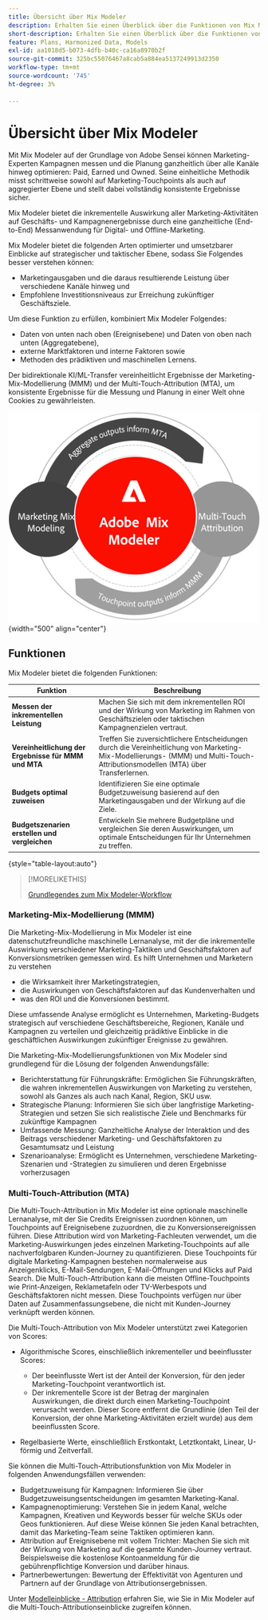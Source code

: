 ```yaml
---
title: Übersicht über Mix Modeler
description: Erhalten Sie einen Überblick über die Funktionen von Mix Modeler.
short-description: Erhalten Sie einen Überblick über die Funktionen von Mix Modeler.
feature: Plans, Harmonized Data, Models
exl-id: aa1018d5-b073-4dfb-b40c-ca16a8970b2f
source-git-commit: 325bc55076467a8cab5a884ea5137249913d2350
workflow-type: tm+mt
source-wordcount: '745'
ht-degree: 3%

---
```


# Übersicht über Mix Modeler

Mit Mix Modeler auf der Grundlage von Adobe Sensei können Marketing-Experten Kampagnen messen und die Planung ganzheitlich über alle Kanäle hinweg optimieren: Paid, Earned und Owned. Seine einheitliche Methodik misst schrittweise sowohl auf Marketing-Touchpoints als auch auf aggregierter Ebene und stellt dabei vollständig konsistente Ergebnisse sicher.

Mix Modeler bietet die inkrementelle Auswirkung aller Marketing-Aktivitäten auf Geschäfts- und Kampagnenergebnisse durch eine ganzheitliche (End-to-End) Messanwendung für Digital- und Offline-Marketing.

Mix Modeler bietet die folgenden Arten optimierter und umsetzbarer Einblicke auf strategischer und taktischer Ebene, sodass Sie Folgendes besser verstehen können:

* Marketingausgaben und die daraus resultierende Leistung über verschiedene Kanäle hinweg und
* Empfohlene Investitionsniveaus zur Erreichung zukünftiger Geschäftsziele.


Um diese Funktion zu erfüllen, kombiniert Mix Modeler Folgendes:

* Daten von unten nach oben (Ereignisebene) und Daten von oben nach unten (Aggregatebene),
* externe Marktfaktoren und interne Faktoren sowie
* Methoden des prädiktiven und maschinellen Lernens.

Der bidirektionale KI/ML-Transfer vereinheitlicht Ergebnisse der Marketing-Mix-Modellierung (MMM) und der Multi-Touch-Attribution (MTA), um konsistente Ergebnisse für die Messung und Planung in einer Welt ohne Cookies zu gewährleisten.

![Bidirektionales Transferlernen](/help/assets/birdirectional-transfer-learning.png){width="500" align="center"}


## Funktionen

Mix Modeler bietet die folgenden Funktionen:

| Funktion | Beschreibung |
|---|---|
| **Messen der inkrementellen Leistung** | Machen Sie sich mit dem inkrementellen ROI und der Wirkung von Marketing im Rahmen von Geschäftszielen oder taktischen Kampagnenzielen vertraut. |
| **Vereinheitlichung der Ergebnisse für MMM und MTA** | Treffen Sie zuversichtlichere Entscheidungen durch die Vereinheitlichung von Marketing-Mix-Modellierungs- (MMM) und Multi-Touch-Attributionsmodellen (MTA) über Transferlernen. |
| **Budgets optimal zuweisen** | Identifizieren Sie eine optimale Budgetzuweisung basierend auf den Marketingausgaben und der Wirkung auf die Ziele. |
| **Budgetszenarien erstellen und vergleichen** | Entwickeln Sie mehrere Budgetpläne und vergleichen Sie deren Auswirkungen, um optimale Entscheidungen für Ihr Unternehmen zu treffen. |

{style="table-layout:auto"}

>[!MORELIKETHIS]
>
>[Grundlegendes zum Mix Modeler-Workflow](workflow.md)


### Marketing-Mix-Modellierung (MMM)

Die Marketing-Mix-Modellierung in Mix Modeler ist eine datenschutzfreundliche maschinelle Lernanalyse, mit der die inkrementelle Auswirkung verschiedener Marketing-Taktiken und Geschäftsfaktoren auf Konversionsmetriken gemessen wird. Es hilft Unternehmen und Marketern zu verstehen

* die Wirksamkeit ihrer Marketingstrategien,
* die Auswirkungen von Geschäftsfaktoren auf das Kundenverhalten und
* was den ROI und die Konversionen bestimmt.

Diese umfassende Analyse ermöglicht es Unternehmen, Marketing-Budgets strategisch auf verschiedene Geschäftsbereiche, Regionen, Kanäle und Kampagnen zu verteilen und gleichzeitig prädiktive Einblicke in die geschäftlichen Auswirkungen zukünftiger Ereignisse zu gewähren.

Die Marketing-Mix-Modellierungsfunktionen von Mix Modeler sind grundlegend für die Lösung der folgenden Anwendungsfälle:

* Berichterstattung für Führungskräfte: Ermöglichen Sie Führungskräften, die wahren inkrementellen Auswirkungen von Marketing zu verstehen, sowohl als Ganzes als auch nach Kanal, Region, SKU usw.
* Strategische Planung: Informieren Sie sich über langfristige Marketing-Strategien und setzen Sie sich realistische Ziele und Benchmarks für zukünftige Kampagnen
* Umfassende Messung: Ganzheitliche Analyse der Interaktion und des Beitrags verschiedener Marketing- und Geschäftsfaktoren zu Gesamtumsatz und Leistung
* Szenarioanalyse: Ermöglicht es Unternehmen, verschiedene Marketing-Szenarien und -Strategien zu simulieren und deren Ergebnisse vorherzusagen


### Multi-Touch-Attribution (MTA)

Die Multi-Touch-Attribution in Mix Modeler ist eine optionale maschinelle Lernanalyse, mit der Sie Credits Ereignissen zuordnen können, um Touchpoints auf Ereignisebene zuzuordnen, die zu Konversionsereignissen führen. Diese Attribution wird von Marketing-Fachleuten verwendet, um die Marketing-Auswirkungen jedes einzelnen Marketing-Touchpoints auf alle nachverfolgbaren Kunden-Journey zu quantifizieren. Diese Touchpoints für digitale Marketing-Kampagnen bestehen normalerweise aus Anzeigenklicks, E-Mail-Sendungen, E-Mail-Öffnungen und Klicks auf Paid Search. Die Multi-Touch-Attribution kann die meisten Offline-Touchpoints wie Print-Anzeigen, Reklametafeln oder TV-Werbespots und Geschäftsfaktoren nicht messen. Diese Touchpoints verfügen nur über Daten auf Zusammenfassungsebene, die nicht mit Kunden-Journey verknüpft werden können.

Die Multi-Touch-Attribution von Mix Modeler unterstützt zwei Kategorien von Scores:

* Algorithmische Scores, einschließlich inkrementeller und beeinflusster Scores:
   * Der beeinflusste Wert ist der Anteil der Konversion, für den jeder Marketing-Touchpoint verantwortlich ist.
   * Der inkrementelle Score ist der Betrag der marginalen Auswirkungen, die direkt durch einen Marketing-Touchpoint verursacht werden. Dieser Score entfernt die Grundlinie (den Teil der Konversion, der ohne Marketing-Aktivitäten erzielt wurde) aus dem beeinflussten Score.

* Regelbasierte Werte, einschließlich Erstkontakt, Letztkontakt, Linear, U-förmig und Zeitverfall.

Sie können die Multi-Touch-Attributionsfunktion von Mix Modeler in folgenden Anwendungsfällen verwenden:

* Budgetzuweisung für Kampagnen: Informieren Sie über Budgetzuweisungsentscheidungen im gesamten Marketing-Kanal.
* Kampagnenoptimierung: Verstehen Sie in jedem Kanal, welche Kampagnen, Kreativen und Keywords besser für welche SKUs oder Geos funktionieren. Auf diese Weise können Sie jeden Kanal betrachten, damit das Marketing-Team seine Taktiken optimieren kann.
* Attribution auf Ereignisebene mit vollem Trichter: Machen Sie sich mit der Wirkung von Marketing auf die gesamte Kunden-Journey vertraut. Beispielsweise die kostenlose Kontoanmeldung für die gebührenpflichtige Konversion und darüber hinaus.
* Partnerbewertungen: Bewertung der Effektivität von Agenturen und Partnern auf der Grundlage von Attributionsergebnissen.

Unter [Modelleinblicke - Attribution](../models/insights.md#attribution) erfahren Sie, wie Sie in Mix Modeler auf die Multi-Touch-Attributionseinblicke zugreifen können.


